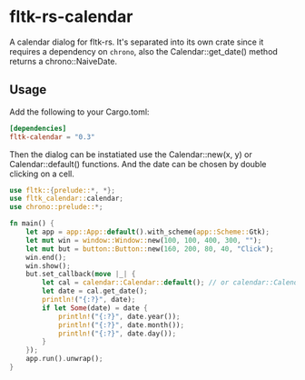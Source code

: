 # fltk-rs-calendar

A calendar dialog for fltk-rs. It's separated into its own crate since it requires a dependency on `chrono`, also the Calendar::get_date() method returns a chrono::NaiveDate.

## Usage
Add the following to your Cargo.toml:
```toml
[dependencies]
fltk-calendar = "0.3"
```

Then the dialog can be instatiated use the Calendar::new(x, y) or Calendar::default() functions. And the date can be chosen by double clicking on a cell.

```rust
use fltk::{prelude::*, *};
use fltk_calendar::calendar;
use chrono::prelude::*;

fn main() {
    let app = app::App::default().with_scheme(app::Scheme::Gtk);
    let mut win = window::Window::new(100, 100, 400, 300, "");
    let mut but = button::Button::new(160, 200, 80, 40, "Click");
    win.end();
    win.show();
    but.set_callback(move |_| {
        let cal = calendar::Calendar::default(); // or calendar::Calendar::new(200, 100);
        let date = cal.get_date();
        println!("{:?}", date);
        if let Some(date) = date {
            println!("{:?}", date.year());
            println!("{:?}", date.month());
            println!("{:?}", date.day());
        }
    });
    app.run().unwrap();
}
```